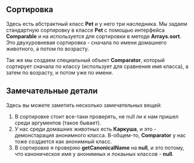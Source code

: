 Сортировка
----------

Здесь есть абстрактный класс **Pet** и у него три наследника. Мы задаем стандартную сортировку в классе **Pet** с помощью интерфейса **Comparable** и на используется для сортировки в методе **Arrays.sort**.
Это двухуровневая сортировка - сначала по имени домашнего животного, а потом по возрасту.

Так же мы создаем специальный объект **Comparator**, который сортирует сначала по классу (использует для сравнения имя класса), а затем по возрасту, и потом уже по имени.



Замечательные детали
--------------------
Здесь вы можете заметить несколько замечательных вещей:

1. В сортировке стоит все-таки проверять, не null ли к нам пришел среди аргументов (такое бывает).
2. У нас среди домашних животных есть **Каркуша**, и это - демонстарация анонимного класса. В-общем-то, **Comparator** у нас тоже создается как анонимный класс.
3. В сортировке я проверяю **getCanonicalName** на **null**, и это потому, что каноническое имя у анонимных и локаьных классов - **null**.